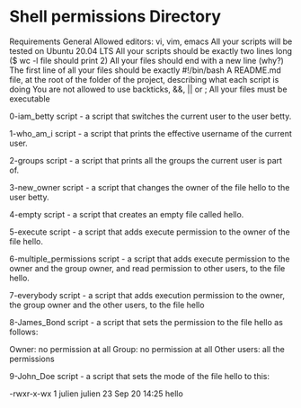 # Shell permissions Directory

Requirements
General
Allowed editors: vi, vim, emacs
All your scripts will be tested on Ubuntu 20.04 LTS
All your scripts should be exactly two lines long ($ wc -l file should print 2)
All your files should end with a new line (why?)
The first line of all your files should be exactly #!/bin/bash
A README.md file, at the root of the folder of the project, describing what each script is doing
You are not allowed to use backticks, &&, || or ;
All your files must be executable


0-iam_betty script - a script that switches the current user to the user betty.

1-who_am_i script - a script that prints the effective username of the current user.

2-groups script - a script that prints all the groups the current user is part of.

3-new_owner script -  a script that changes the owner of the file hello to the user betty.

4-empty script - a script that creates an empty file called hello.

5-execute script - a script that adds execute permission to the owner of the file hello.

6-multiple_permissions script - a script that adds execute permission to the owner and the group owner, and read permission to other users, to the file hello.

7-everybody script - a script that adds execution permission to the owner, the group owner and the other users, to the file hello

8-James_Bond script -  a script that sets the permission to the file hello as follows:

Owner: no permission at all
Group: no permission at all
Other users: all the permissions

9-John_Doe script - a script that sets the mode of the file hello to this:

-rwxr-x-wx 1 julien julien 23 Sep 20 14:25 hello
